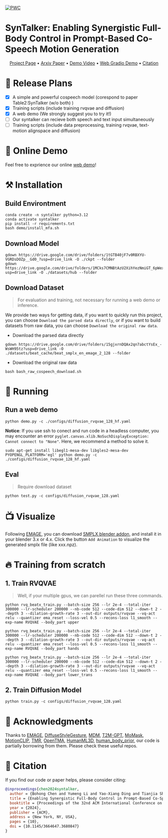 
[![PWC](https://img.shields.io/endpoint.svg?url=https://paperswithcode.com/badge/enabling-synergistic-full-body-control-in-1/gesture-generation-on-beat2)](https://paperswithcode.com/sota/gesture-generation-on-beat2?p=enabling-synergistic-full-body-control-in-1)

# SynTalker: Enabling Synergistic Full-Body Control in Prompt-Based Co-Speech Motion Generation
>
<center>
  <a href="https://robinwitch.github.io/SynTalker-Page">Project Page</a> •
  <a href="https://arxiv.org/abs/2410.00464">Arxiv Paper</a> •
  <a href="https://youtu.be/hkCQLrLarxs">Demo Video</a> •
  <a href="https://f285fae0663c08b20c.gradio.live">Web Gradio Demo</a> •
  <a href="#-citation">Citation</a>
</center>

# 📝 Release Plans

- [x] A simple and powerful cospeech model (corespond to paper Table2:SynTalker (w/o both) )
- [x] Training scripts (include training rvqvae and diffusion)
- [x] A web demo (We strongly suggest you to try it!)
- [ ] Our syntalker can recieve both speech and text input simultaneously
- [ ] Training scripts (include data preprocessing, training rvqvae, text-motion alignspace and diffusion)

# 💖 Online Demo
Feel free to exprience our online [web demo](https://f285fae0663c08b20c.gradio.live)!


# ⚒️ Installation

## Build Environtment

```
conda create -n syntalker python=3.12
conda activate syntalker
pip install -r requirements.txt
bash demo/install_mfa.sh
```


## Download Model
```
gdown https://drive.google.com/drive/folders/1tGTB40jF7v0RBXYU-VGRDsDOZp__Gd0_?usp=drive_link -O ./ckpt --folder
gdown https://drive.google.com/drive/folders/1MCks7CMNBtAzU2XihYezNmiGT_6pWex8?usp=drive_link -O ./datasets/hub --folder
```

## Download Dataset
> For evaluation and training, not necessary for running a web demo or inference.

We provide two ways for getting data, if you want to quickly run this project, you can choose `Download the parsed data directly`, or if you want to build datasets from raw data, you can choose `Download the original raw data`.
- Download the parsed data directly
```
gdown https://drive.google.com/drive/folders/15gjxrnDQAx2qn7abctYsEx_-WsWH95tz?usp=drive_link -O ./datasets/beat_cache/beat_smplx_en_emage_2_128 --folder
```

- Download the original raw data
```
bash bash_raw_cospeech_download.sh
```

# 🚩 Running
## Run a web demo
```
python demo.py -c ./configs/diffusion_rvqvae_128_hf.yaml
```

**Notice**: 
If you use ssh to conect and run code in a headless computer, you may encounter an error `pyglet.canvas.xlib.NoSuchDisplayException: Cannot connect to "None"`. 
Here, we recommend a method to solve it.

```
sudo apt-get install libegl1-mesa-dev libgles2-mesa-dev
PYOPENGL_PLATFORM='egl' python demo.py -c ./configs/diffusion_rvqvae_128_hf.yaml
```


## Eval
> Require download dataset 
```
python test.py -c configs/diffusion_rvqvae_128.yaml
```

# 📺 Visualize
Following [EMAGE](https://github.com/PantoMatrix/PantoMatrix), you can download [SMPLX blender addon](https://drive.google.com/file/d/1O04GfzUw73PkPBhiZNL98vXpgFjewFUy/view?usp=drive_link), and install it in your blender 3.x or 4.x. Click the button `Add Animation` to visualize the generated smplx file (like xxx.npz).


# 🔥 Training from scratch

## 1. Train RVQVAE

> Well, if your multiple gpus, we can parellel run these three commands.

```
python rvq_beatx_train.py --batch-size 256 --lr 2e-4 --total-iter 300000 --lr-scheduler 200000 --nb-code 512 --code-dim 512 --down-t 2 --depth 3 --dilation-growth-rate 3 --out-dir outputs/rvqvae --vq-act relu --quantizer ema_reset --loss-vel 0.5 --recons-loss l1_smooth --exp-name RVQVAE --body_part upper
```


```
python rvq_beatx_train.py --batch-size 256 --lr 2e-4 --total-iter 300000 --lr-scheduler 200000 --nb-code 512 --code-dim 512 --down-t 2 --depth 3 --dilation-growth-rate 3 --out-dir outputs/rvqvae --vq-act relu --quantizer ema_reset --loss-vel 0.5 --recons-loss l1_smooth --exp-name RVQVAE --body_part hands
```

```
python rvq_beatx_train.py --batch-size 256 --lr 2e-4 --total-iter 300000 --lr-scheduler 200000 --nb-code 512 --code-dim 512 --down-t 2 --depth 3 --dilation-growth-rate 3 --out-dir outputs/rvqvae --vq-act relu --quantizer ema_reset --loss-vel 0.5 --recons-loss l1_smooth --exp-name RVQVAE --body_part lower_trans
```

## 2. Train Diffusion Model

```
python train.py -c configs/diffusion_rvqvae_128.yaml
```


# 🙏 Acknowledgments
Thanks to [EMAGE](https://github.com/PantoMatrix/PantoMatrix/tree/main/scripts/EMAGE_2024), [DiffuseStyleGesture](https://github.com/YoungSeng/DiffuseStyleGesture), [MDM](https://github.com/GuyTevet/motion-diffusion-model), [T2M-GPT](https://github.com/Mael-zys/T2M-GPT), [MoMask](https://github.com/EricGuo5513/momask-codes), [MotionCLIP](https://github.com/GuyTevet/MotionCLIP), [TMR](https://github.com/Mathux/TMR), [OpenTMA](https://github.com/LinghaoChan/OpenTMA), [HumanML3D](https://github.com/EricGuo5513/HumanML3D), [human_body_prior](https://github.com/nghorbani/human_body_prior), our code is partially borrowing from them. Please check these useful repos.


# 📖 Citation

If you find our code or paper helps, please consider citing:

```bibtex
@inproceedings{chen2024syntalker,
  author = {Bohong Chen and Yumeng Li and Yao-Xiang Ding and Tianjia Shao and Kun Zhou},
  title = {Enabling Synergistic Full-Body Control in Prompt-Based Co-Speech Motion Generation},
  booktitle = {Proceedings of the 32nd ACM International Conference on Multimedia},
  year = {2024},
  publisher = {ACM},
  address = {New York, NY, USA},
  pages = {10},
  doi = {10.1145/3664647.3680847}
}
```